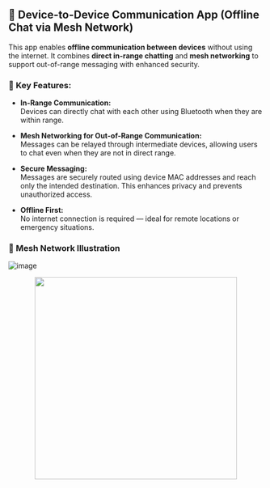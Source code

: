 ## 📱 Device-to-Device Communication App (Offline Chat via Mesh Network)

This app enables **offline communication between devices** without using the internet. It combines **direct in-range chatting** and **mesh networking** to support out-of-range messaging with enhanced security.

### 🔗 Key Features:

- **In-Range Communication:**  
  Devices can directly chat with each other using Bluetooth when they are within range.

- **Mesh Networking for Out-of-Range Communication:**  
  Messages can be relayed through intermediate devices, allowing users to chat even when they are not in direct range.

- **Secure Messaging:**  
  Messages are securely routed using device MAC addresses and reach only the intended destination. This enhances privacy and prevents unauthorized access.

- **Offline First:**  
  No internet connection is required — ideal for remote locations or emergency situations.

### 🔄 Mesh Network Illustration
![image](https://github.com/user-attachments/assets/50a5c375-0d1a-4c2a-a339-f430e3a6807b)

<p align="center">
  <img src="!![image](https://github.com/user-attachments/assets/97b643ed-10d0-42e1-9de7-a660ac84e85f)

" width="400"/>
</p>




